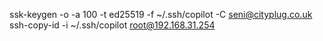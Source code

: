 ssk-keygen -o -a 100 -t ed25519 -f ~/.ssh/copilot -C seni@cityplug.co.uk
ssh-copy-id -i ~/.ssh/copilot root@192.168.31.254